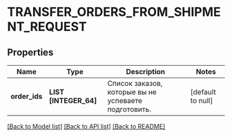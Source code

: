 # TRANSFER_ORDERS_FROM_SHIPMENT_REQUEST

## Properties
Name | Type | Description | Notes
------------ | ------------- | ------------- | -------------
**order_ids** | **LIST [INTEGER_64]** | Список заказов, которые вы не успеваете подготовить. | [default to null]

[[Back to Model list]](../README.md#documentation-for-models) [[Back to API list]](../README.md#documentation-for-api-endpoints) [[Back to README]](../README.md)


